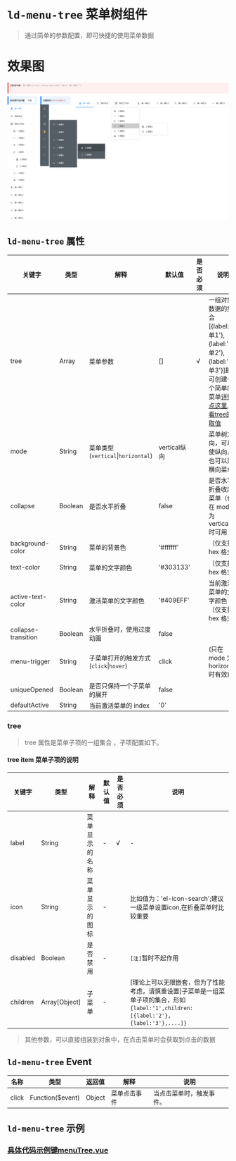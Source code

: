 # `ld-menu-tree` 菜单树组件
> 通过简单的参数配置，即可快捷的使用菜单数据

# 效果图

![显示表格](../effect/ld-menu-tree.png)

## `ld-menu-tree` 属性

|关键字|类型|解释|默认值|是否必须|说明|
|-|-|-|-|-|-|
|tree|Array|菜单参数|[]|√|一组对象数据的集合[{label:'菜单1'},{label:'菜单2'},{label:'菜单3'}]即可创建一个简单的菜单[详情点这里,查看tree的取值](###tree)|
|mode|String|菜单类型(`vertical`\|`horizontal`)|vertical纵向||菜单树方向，可以使纵向，也可以是横向菜单|
|collapse|Boolean|是否水平折叠|false||是否水平折叠收起菜单（仅在 mode 为 vertical 时可用|
|background-color|String|菜单的背景色|'#ffffff'||（仅支持 hex 格式）|
|text-color|String|菜单的文字颜色|'#303133'||（仅支持 hex 格式）|
|active-text-color|String|激活菜单的文字颜色|'#409EFF'||当前激活菜单的文字颜色（仅支持 hex 格式）|
|collapse-transition|Boolean|水平折叠时，使用过度动画|false|||
|menu-trigger|String|子菜单打开的触发方式(`click`\|`hover`)|click||(只在 mode 为 horizontal 时有效)|
|uniqueOpened|Boolean|是否只保持一个子菜单的展开|false|||
|defaultActive|String|当前激活菜单的 index|'0'|||

### tree
> tree 属性是菜单子项的一组集合 ，子项配置如下。
#### tree item 菜单子项的说明
|关键字|类型|解释|默认值|是否必须|说明|
|-|-|-|-|-|-|
|label|String|菜单显示的名称|-|√|-|
|icon|String|菜单显示的图标|-||比如值为：'el-icon-search';建议一级菜单设置icon,在折叠菜单时比较重要|
|disabled|Boolean|是否禁用|-||`[注]`暂时不起作用|
|children|Array[Object]|子菜单|-||[理论上可以无限嵌套，但为了性能考虑，请慎重设置]子菜单是一组菜单子项的集合，形如`{label:'1',children:[{label:'2'},{label:'3'},....]}`|

> 其他参数，可以直接组装到对象中，在点击菜单时会获取到点击的数据




## `ld-menu-tree` Event

|名称|类型|返回值|解释|说明|
|-|-|-|-|-|
|click|Function($event)|Object|菜单点击事件|当点击菜单时，触发事件。|

## `ld-menu-tree` 示例
### [具体代码示例键menuTree.vue](../src/pages/menuTree.vue)
